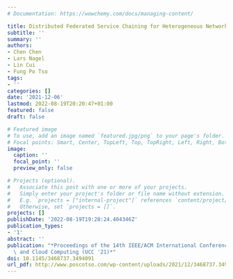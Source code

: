 ```yaml
---
# Documentation: https://wowchemy.com/docs/managing-content/

title: Distributed Federated Service Chaining for Heterogeneous Network Environments
subtitle: ''
summary: ''
authors:
- Chen Chen
- Lars Nagel
- Lin Cui
- Fung Po Tso
tags:
- ''
categories: []
date: '2021-12-06'
lastmod: 2022-08-19T20:20:47+01:00
featured: false
draft: false

# Featured image
# To use, add an image named `featured.jpg/png` to your page's folder.
# Focal points: Smart, Center, TopLeft, Top, TopRight, Left, Right, BottomLeft, Bottom, BottomRight.
image:
  caption: ''
  focal_point: ''
  preview_only: false

# Projects (optional).
#   Associate this post with one or more of your projects.
#   Simply enter your project's folder or file name without extension.
#   E.g. `projects = ["internal-project"]` references `content/project/deep-learning/index.md`.
#   Otherwise, set `projects = []`.
projects: []
publishDate: '2022-08-19T19:28:24.404346Z'
publication_types:
- '1'
abstract: ''
publication: "*Proceedings of the 14th IEEE/ACM International Conference on Utility\
  \ and Cloud Computing (UCC '21)*"
doi: 10.1145/3468737.3494091
url_pdf: http://www.poscotso.com/wp-content/uploads/2021/12/3468737.3494091.pdf
---
```

